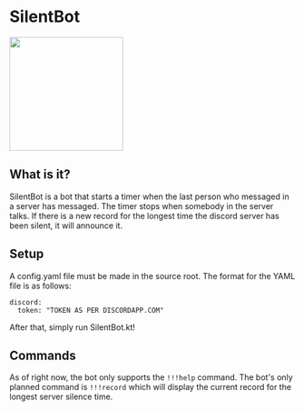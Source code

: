 # SilentBot
<p><img src="https://i.imgur.com/uEmGPsr.png" width="200" height="200" /></img></p>

## What is it?
SilentBot is a bot that starts a timer when the last person who messaged in a server has messaged. The timer stops when somebody in the server talks. If there is a new record for the longest time the discord server has been silent, it will announce it.

## Setup
A config.yaml file must be made in the source root. The format for the YAML file is as follows:
```
discord:
  token: "TOKEN AS PER DISCORDAPP.COM"
```
After that, simply run SilentBot.kt!

## Commands
As of right now, the bot only supports the `!!!help` command. The bot's only planned command is `!!!record` which will display the current record for the longest server silence time.